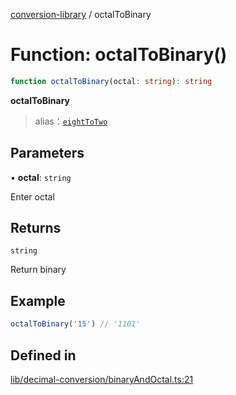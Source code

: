 [conversion-library](../globals.md) / octalToBinary

# Function: octalToBinary()

```ts
function octalToBinary(octal: string): string
```

**octalToBinary**

<Badge type="tip" text="version: v0.0.5+" />

> alias：[`eightToTwo`](eightToTwo)

## Parameters

• **octal**: `string`

Enter octal

## Returns

`string`

Return binary

## Example

```ts
octalToBinary('15') // '1101'
```

## Defined in

[lib/decimal-conversion/binaryAndOctal.ts:21](https://github.com/fxss5201/conversion-library/blob/main/lib/decimal-conversion/binaryAndOctal.ts#L21)
